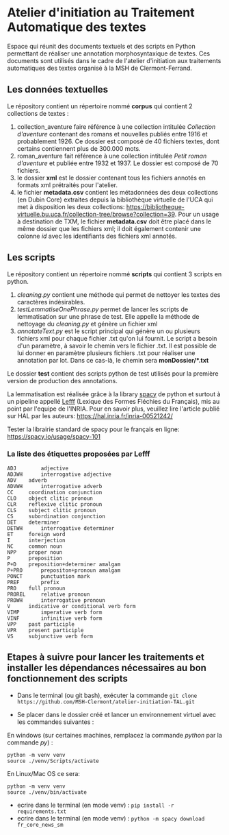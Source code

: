 # Atelier d'initiation au Traitement Automatique des textes
Espace qui réunit des documents textuels et des scripts en Python permettant de réaliser une annotation morphosyntaxique de textes. 
Ces documents sont utilisés dans le cadre de l'atelier d'initiation aux traitements automatiques des textes organisé à la MSH de Clermont-Ferrand.   

## Les données textuelles
Le répository contient un répertoire nommé **corpus** qui contient 2 collections de textes : 
1. collection_aventure faire référence à une collection intitulée *Collection d'aventure* contenant des romans et nouvelles publiés entre 1916 et probablement 1926. Ce dossier est composé de 40 fichiers textes, dont certains contiennent plus de 300.000 mots. 
2. roman_aventure fait référence à une collection intitulée *Petit roman d'aventure* et publiée entre 1932 et 1937. Le dossier est composé de 70 fichiers. 
3. le dossier **xml** est le dossier contenant tous les fichiers annotés en formats xml prétraités pour l'atelier. 
4. le fichier **metadata.csv** contient les métadonnées des deux collections (en Dubin Core) extraites depuis la bibliothèque virtuelle de l'UCA qui met à disposition les deux collections: https://bibliotheque-virtuelle.bu.uca.fr/collection-tree/browse?collection=39. Pour un usage à destination de TXM, le fichier **metadata.csv** doit être placé dans le même dossier que les fichiers xml; il doit également contenir une colonne *id* avec les identifiants des fichiers xml annotés. 

## Les scripts
Le répository contient un répertoire nommé **scripts** qui contient 3 scripts en python.
1. *cleaning.py* contient une méthode qui permet de nettoyer les textes des caractères indésirables. 
2. *testLemmatiseOnePhrase.py* permet de lancer les scripts de lemmatisation sur une phrase de test. Elle appelle la méthode de nettoyage du *cleaning.py* et génère un fichier xml
3. *annotateText.py* est le script principal qui génère un ou plusieurs fichiers xml pour chaque fichier .txt qu'on lui fournit. Le script a besoin d'un paramètre, à savoir le chemin vers le fichier .txt. Il est possible de lui donner en paramètre plusieurs fichiers .txt pour réaliser une annotation par lot. Dans ce cas-là, le chemin sera **monDossier/\*.txt**

Le dossier **test** contient des scripts python de test utilisés pour la première version de production des annotations.

La lemmatisation est réalisée grâce à la library [spacy](https://spacy.io/) de python et surtout à un pipeline appellé [Lefff](https://github.com/sammous/spacy-lefff) (Lexique des Formes Fléchies du Français), mis au point par l'equipe de l'INRIA. 
Pour en savoir plus, veuillez lire l'article publié sur HAL par les auteurs: https://hal.inria.fr/inria-00521242/

Tester la librairie standard de spacy pour le français en ligne: https://spacy.io/usage/spacy-101

### La liste des étiquettes proposées par Lefff

```
ADJ 	   adjective
ADJWH	   interrogative adjective
ADV	   adverb
ADVWH	   interrogative adverb
CC	   coordination conjunction
CLO	   object clitic pronoun
CLR	   reflexive clitic pronoun
CLS	   subject clitic pronoun
CS	   subordination conjunction
DET	   determiner
DETWH	   interrogative determiner
ET	   foreign word
I	   interjection
NC	   common noun
NPP	   proper noun
P	   preposition
P+D	   preposition+determiner amalgam
P+PRO	   prepositon+pronoun amalgam
PONCT	   punctuation mark
PREF	   prefix
PRO	   full pronoun
PROREL	   relative pronoun
PROWH	   interrogative pronoun
V	   indicative or conditional verb form
VIMP	   imperative verb form
VINF	   infinitive verb form
VPP	   past participle
VPR	   present participle
VS	   subjunctive verb form
```

## Etapes à suivre pour lancer les traitements et installer les dépendances nécessaires au bon fonctionnement des scripts

* Dans le terminal (ou git bash), exécuter la commande
`git clone https://github.com/MSH-Clermont/atelier-initiation-TAL.git`

* Se placer dans le dossier créé et lancer un environnement virtuel avec les commandes suivantes :

En windows (sur certaines machines, remplacez la commande *python* par la commande *py*) :

```
python -m venv venv
source ./venv/Scripts/activate
```

En Linux/Mac OS ce sera:

```
python -m venv venv
source ./venv/bin/activate
```

* ecrire dans le terminal (en mode venv) : `pip install -r requirements.txt`
* ecrire dans le terminal (en mode venv) : `python -m spacy download fr_core_news_sm`

